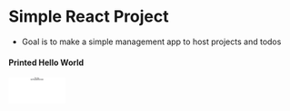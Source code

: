 <h1> Simple React Project </h1>
<ul>
  <li>Goal is to make a simple management app to host projects and todos</li>
</ul>

<h4>Printed Hello World</h4>
<img src="./readme_src/d1.png" width = "100">
<!-- ![HelloWorld](./readme_src/d1.png =100x100) -->
